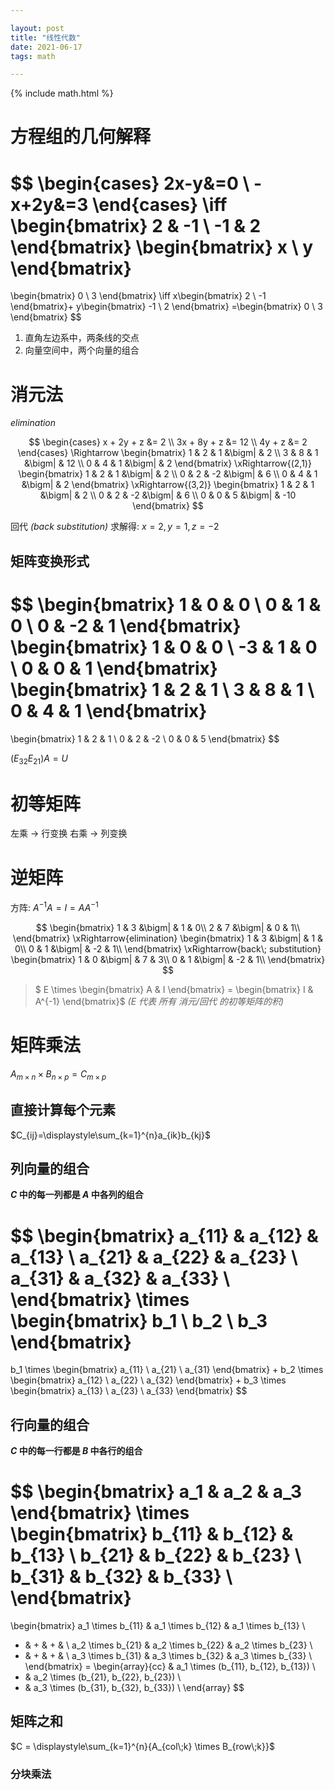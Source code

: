 ```yaml
---

layout: post
title: "线性代数"
date: 2021-06-17
tags: math

---
```


{% include math.html %}

# 方程组的几何解释

$$
\begin{cases}
2x-y&=0 \\ 
-x+2y&=3
\end{cases}
\iff
\begin{bmatrix}
2 & -1 \\
-1 & 2
\end{bmatrix}
\begin{bmatrix}
x \\
y
\end{bmatrix}
=
\begin{bmatrix}
0 \\
3
\end{bmatrix}
\iff
x\begin{bmatrix}
2 \\
-1
\end{bmatrix}+
y\begin{bmatrix}
-1 \\
2
\end{bmatrix}
=\begin{bmatrix}
0 \\
3
\end{bmatrix}
$$

1. 直角左边系中，两条线的交点
2. 向量空间中，两个向量的组合

# 消元法
*elimination*

$$
\begin{cases}
x + 2y + z &= 2 \\
3x + 8y + z &= 12 \\
4y + z &= 2
\end{cases}
\Rightarrow
\begin{bmatrix}
1 & 2 & 1 &\bigm| & 2 \\
3 & 8 & 1 &\bigm| & 12 \\
0 & 4 & 1 &\bigm| & 2
\end{bmatrix}
\xRightarrow{(2,1)}
\begin{bmatrix}
1 & 2 & 1 &\bigm| & 2 \\
0 & 2 & -2 &\bigm| & 6 \\
0 & 4 & 1 &\bigm| & 2
\end{bmatrix}
\xRightarrow{(3,2)}
\begin{bmatrix}
1 & 2 & 1 &\bigm| & 2 \\
0 & 2 & -2 &\bigm| & 6 \\
0 & 0 & 5 &\bigm| & -10
\end{bmatrix}
$$

回代 *(back substitution)* 求解得: $x=2, y=1, z=-2$

## 矩阵变换形式

$$
\begin{bmatrix}
1 & 0 & 0 \\
0 & 1 & 0 \\
0 & -2 & 1
\end{bmatrix}
\begin{bmatrix}
1 & 0 & 0 \\
-3 & 1 & 0 \\
0 & 0 & 1
\end{bmatrix}
\begin{bmatrix}
1 & 2 & 1 \\
3 & 8 & 1 \\
0 & 4 & 1
\end{bmatrix}
=
\begin{bmatrix}
1 & 2 & 1 \\
0 & 2 & -2 \\
0 & 0 & 5
\end{bmatrix}
$$

$(E_{32}E_{21})A=U$

# 初等矩阵

左乘 -> 行变换
右乘 -> 列变换

# 逆矩阵

方阵: $A^{-1}A=I=AA^{-1}$


$$
\begin{bmatrix}
1 & 3 &\bigm| & 1 & 0\\
2 & 7 &\bigm| & 0 & 1\\
\end{bmatrix}
\xRightarrow{elimination}
\begin{bmatrix}
1 & 3 &\bigm| & 1 & 0\\
0 & 1 &\bigm| & -2 & 1\\
\end{bmatrix}
\xRightarrow{back\; substitution}
\begin{bmatrix}
1 & 0 &\bigm| & 7 & 3\\
0 & 1 &\bigm| & -2 & 1\\
\end{bmatrix}
$$


> $ E \times \begin{bmatrix} A & I \end{bmatrix} = \begin{bmatrix} I & A^{-1} \end{bmatrix}$ *($E$ 代表 所有 消元/回代 的初等矩阵的积)*

# 矩阵乘法

$A_{m \times n} \times B_{n \times p} = C_{m \times p}$

## 直接计算每个元素
$C_{ij}=\displaystyle\sum_{k=1}^{n}a_{ik}b_{kj}$

## 列向量的组合

**$C$ 中的每一列都是 $A$ 中各列的组合**

$$
\begin{bmatrix}
a_{11} & a_{12} & a_{13} \\
a_{21} & a_{22} & a_{23} \\
a_{31} & a_{32} & a_{33} \\
\end{bmatrix}
\times
\begin{bmatrix}
b_1 \\ b_2 \\ b_3
\end{bmatrix}
=
b_1 
\times 
\begin{bmatrix}
a_{11} \\ a_{21} \\ a_{31}
\end{bmatrix}
+
b_2
\times 
\begin{bmatrix}
a_{12} \\ a_{22} \\ a_{32}
\end{bmatrix}
+
b_3
\times 
\begin{bmatrix}
a_{13} \\ a_{23} \\ a_{33}
\end{bmatrix}
$$

## 行向量的组合

**$C$ 中的每一行都是 $B$ 中各行的组合**

$$
\begin{bmatrix}
a_1 & a_2 & a_3
\end{bmatrix}
\times
\begin{bmatrix}
b_{11} & b_{12} & b_{13} \\
b_{21} & b_{22} & b_{23} \\
b_{31} & b_{32} & b_{33} \\
\end{bmatrix}
=
\begin{bmatrix}
a_1 \times b_{11} & a_1 \times b_{12} & a_1 \times b_{13} \\
+ & + & + & \\
a_2 \times b_{21} & a_2 \times b_{22} & a_2 \times b_{23} \\
+ & + & + & \\
a_3 \times b_{31} & a_3 \times b_{32} & a_3 \times b_{33} \\
\end{bmatrix}
=
\begin{array}{cc}
  & a_1 \times (b_{11}, b_{12}, b_{13}) \\
+ & a_2 \times (b_{21}, b_{22}, b_{23}) \\
+ & a_3 \times (b_{31}, b_{32}, b_{33}) \\
\end{array}
$$

## 矩阵之和

$C = \displaystyle\sum_{k=1}^{n}{A_{col\;k} \times B_{row\;k}}$

### 分块乘法